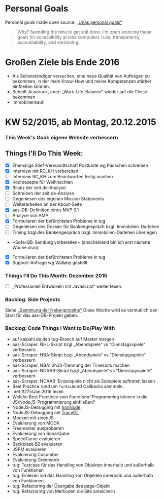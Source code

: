Personal Goals
==============

Personal goals made open source: [„Unas personal goals“](http://una.im/personal-goals-guide/#=%81)
> Why? Spending the time to get shit done. I'm open sourcing these goals for accessibility across computers I use, transparency, accountability, and versioning.

# Großen Ziele bis Ende 2016
* Als Selbstständiger versuchen, eine neue Qualität von Aufträgen zu bekommen, in der mein Know-How und meine Kompetenzen stärker einfließen können.
* Scheiß-Ausdruck, aber: „Work-Life-Balance“ wieder auf die Gleise bekommen
* Immobilienkauf

# KW 52/2015, ab Montag, 20.12.2015

### This Week's Goal: eigene Website verbessern

## Things I'll Do This Week:
- [x] Ehemalige Stief-Verwandtschaft Postkarte wg Päckchen schreiben
- [x] Interview mit RC_KH vorbereiten
- [ ] Interview RC_KH zum Beantworten fertig machen
- [x] Kochrezepte für Weihnachten
- [x] Bilanz der zeit.de-Analyse
- [ ] Schreiben der zeit.de-Analyse
- [ ] Gegenlesen des eigenen Mission Statements
- [ ] Weiterarbeiten an der About-Seite
- [x] aas-DB: Definition eines MVP 0.1
- [ ] Analyse von AMP
- [x] Formulieren der befürchteten Probleme in tug
- [ ] Gegenlesen des Dossier für Bankengespräch bzgl. Immobilien-Darlehen
- [ ] Timing bzgl.des Bankengespräch bzgl. Immobilien-Darlehen überlegen
- ~Sofa-QB-Sendung vorbereiten~ (anscheinend bin ich erst nächste Woche dran)
- [x] Formulieren der befürchteten Probleme in tug
- [x] Support-Anfrage wg Wallaby gestellt

### Things I'll Do This Month: Dezember 2015
- [ ] „Professionell Entwickeln mit Javascript“ weiter lesen.

### Backlog: Side Projects
Siehe [„Sammlung der Nebenprojekte“](~/Sites/dogfood-personal-goal/recources/pet-projects.md)
Diese Woche wird es vermutlich den Start für das aas-DB-Projekt geben.

### Backlog: Code Things I Want to Do/Play With
* auf kaipahl.de den tug-Branch auf Master mergen
* aas-Scraper: NHL-Skript bzgl „Abendspiele“ vs “Dienstagsspiele“ verbessern
* aas-Scraper: NBA-Skript bzgl „Abendspiele“ vs “Dienstagsspiele“ verbessern
* aas-Scraper: NBA: 2h30-Trennung der Timeslots machen
* aas-Scraper: NCAAB-Skript bzgl „Abendspiele“ vs “Dienstagsspiele“ verbessern
* aas-Scraper: NCAAB: Einzelspiele nicht als Subspiele auftreten lassen
* Best Practice rund um `forEach`und Callbacks sammeln.
* .net #275/Jan 2016 lesen
* Welche Best Practices vom _Functional Programming_ können in die JS/NodeJS-Programmierung einfließen?
* NodeJS-Debugging mit [IronNode](http://s-a.github.io/iron-node/)
* NodeJS-Debugging mit [TraceGL](https://github.com/traceglMPL/tracegl)
* Mocken mit sinonJS
* Evaluierung von MODX
* Freemarker ausprobieren
* Evaluierung von SonarQube
* SpeedCurve evaluieren
* Backblaze B2 evaluieren
* JSPM evaluieren
* Evaluierung Cucumber
* Evaluierung Greensock
* tug: Testcase für das Handling von Objekten innerhalb und außerhalb von Funktionen
* tug: Einlesen ind das Handling von Objekten innerhalb und außerhalb von Funktionen
* tug: Refactoring der Übergabe des page-Objekt
* tug: Refactoring von Methoden die Site anreichern


